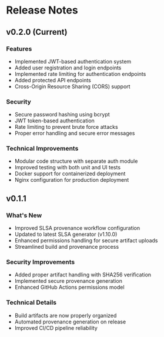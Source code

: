 # Release Notes

## v0.2.0 (Current)

### Features
- Implemented JWT-based authentication system
- Added user registration and login endpoints
- Implemented rate limiting for authentication endpoints
- Added protected API endpoints
- Cross-Origin Resource Sharing (CORS) support

### Security
- Secure password hashing using bcrypt
- JWT token-based authentication
- Rate limiting to prevent brute force attacks
- Proper error handling and secure error messages

### Technical Improvements
- Modular code structure with separate auth module
- Improved testing with both unit and UI tests
- Docker support for containerized deployment
- Nginx configuration for production deployment

## v0.1.1

### What's New
- Improved SLSA provenance workflow configuration
- Updated to latest SLSA generator (v1.10.0)
- Enhanced permissions handling for secure artifact uploads
- Streamlined build and provenance process

### Security Improvements
- Added proper artifact handling with SHA256 verification
- Implemented secure provenance generation
- Enhanced GitHub Actions permissions model

### Technical Details
- Build artifacts are now properly organized
- Automated provenance generation on release
- Improved CI/CD pipeline reliability
